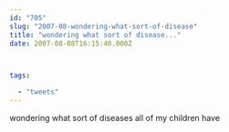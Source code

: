 ```yaml
---
id: "705"
slug: "2007-08-wondering-what-sort-of-disease"
title: "wondering what sort of disease..."
date: 2007-08-08T16:15:40.000Z



tags:

  - "tweets"
---
```

<div class="sqs-html-content">
  <p>wondering what sort of diseases all of my children have</p>
</div>
